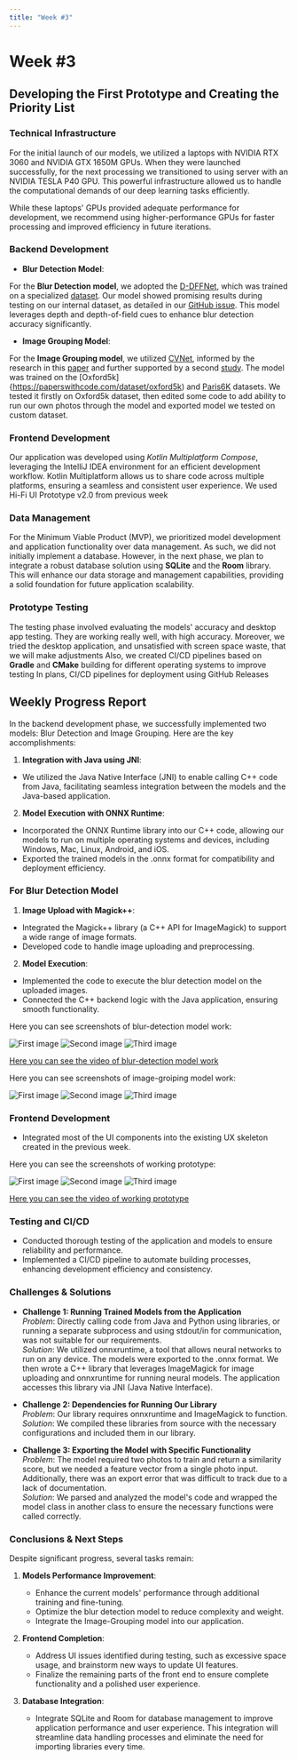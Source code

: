 ```yaml
---
title: "Week #3"
---
```


# **Week #3**

## **Developing the First Prototype and Creating the Priority List**

### **Technical Infrastructure**

For the initial launch of our models, we utilized a laptops with NVIDIA RTX 3060 and NVIDIA GTX 1650M GPUs.
When they were launched successfully, for the next processing we transitioned to using server with
an NVIDIA TESLA P40 GPU. This powerful infrastructure allowed us to handle the computational demands of our deep
learning tasks efficiently.

While these laptops' GPUs provided adequate performance for development, we recommend using higher-performance GPUs for
faster processing and improved efficiency in future iterations.

### **Backend Development**

- **Blur Detection Model**:

For the **Blur Detection model**, we adopted
the [D-DFFNet](https://paperswithcode.com/paper/depth-and-dof-cues-make-a-better-defocus-blur),
which was trained on a specialized [dataset](https://drive.google.com/file/d/1pkgfGSKx80Eq1_kq6-PwYl6zSYXwkqS8/view).
Our model showed promising results during testing on our internal dataset, as detailed in
our [GitHub issue](https://github.com/IU-Capstone-Project-2024/A-Shot/issues/12).
This model leverages depth and depth-of-field cues to enhance blur detection accuracy significantly.

- **Image Grouping Model**:

For the **Image Grouping model**, we
utilized [CVNet](https://github.com/shihaoshao-gh/superglobal?tab=readme-ov-file),
informed by the research in this [paper](https://arxiv.org/abs/2308.06954) and further supported by a
second [study](https://strathprints.strath.ac.uk/55814/1/Connor_etal_VISAPP_2015_identification_of_mir_flickr_near_duplicate_images.pdf).
The model was trained on the [Oxford5k]{https://paperswithcode.com/dataset/oxford5k) and [Paris6K](https://paperswithcode.com/dataset/paris6k) datasets.
We tested it firstly on Oxford5k dataset, then edited some code to add ability to run our own photos through the model and exported model we tested on custom dataset.

### **Frontend Development**

Our application was developed using *Kotlin Multiplatform Compose*, leveraging the IntelliJ IDEA environment for an
efficient development workflow. Kotlin Multiplatform allows us to share code across multiple platforms, ensuring a
seamless and consistent user experience. We used Hi-Fi UI Prototype v2.0 from previous week

### **Data Management**

For the Minimum Viable Product (MVP), we prioritized model development and application functionality over data
management. As such, we did not initially implement a database. However, in the next phase, we plan to integrate a
robust database solution using **SQLite** and the **Room** library. This will enhance our data storage and management
capabilities, providing a solid foundation for future application scalability.

### **Prototype Testing**

The testing phase involved evaluating the models' accuracy and desktop app testing. They are working really well, with high accuracy. Moreover, 
we tried the desktop application, and unsatisfied with screen space waste, that we will make adjustments
Also, we created CI/CD pipelines based on **Gradle** and **CMake** building for different operating systems to improve testing
In plans, CI/CD pipelines for deployment using GitHub Releases

## **Weekly Progress Report**

In the backend development phase, we successfully implemented two models: Blur Detection and Image Grouping. Here are
the key accomplishments:

1. **Integration with Java using JNI**:

- We utilized the Java Native Interface (JNI) to enable calling C++ code from Java, facilitating seamless integration
  between the models and the Java-based application.

2. **Model Execution with ONNX Runtime**:

- Incorporated the ONNX Runtime library into our C++ code, allowing our models to run on multiple operating systems and
  devices, including Windows, Mac, Linux, Android, and iOS.
- Exported the trained models in the .onnx format for compatibility and deployment efficiency.

### **For Blur Detection Model**

1. **Image Upload with Magick++**:

- Integrated the Magick++ library (a C++ API for ImageMagick) to support a wide range of image formats.
- Developed code to handle image uploading and preprocessing.

2. **Model Execution**:

- Implemented the code to execute the blur detection model on the uploaded images.
- Connected the C++ backend logic with the Java application, ensuring smooth functionality.

Here you can see screenshots of blur-detection model work:

![First image](/2024/A-Shot/week03/blur-detection/blur-1.png)
![Second image](/2024/A-Shot/week03/blur-detection/blur-2.png)
![Third image](/2024/A-Shot/week03/blur-detection/blur-3.png)

[Here you can see the video of blur-detection model work](https://drive.google.com/drive/u/0/folders/18jDpyZYHyM5TImLloxhwcTvzpyfWj6Ws)

Here you can see screenshots of image-groiping model work:

![First image](/2024/A-Shot/week03/image-grouping/1sta-shot.png)
![Second image](/2024/A-Shot/week03/image-grouping/2nda-shot.png)
![Third image](/2024/A-Shot/week03/image-grouping/3rda-shot.png)

### **Frontend Development**

- Integrated most of the UI components into the existing UX skeleton created in the previous week.

Here you can see the screenshots of working prototype:

![First image](/2024/A-Shot/week03/app/app-1.png)
![Second image](/2024/A-Shot/week03/app/app-2.png)
![Third image](/2024/A-Shot/week03/app/app-3.png)

[Here you can see the video of working prototype](https://drive.google.com/file/d/1KzaFrnpbjQm7oWYZ74eE02lWsVIItn-N/view?usp=sharing)

### **Testing and CI/CD**

- Conducted thorough testing of the application and models to ensure reliability and performance.
- Implemented a CI/CD pipeline to automate building processes, enhancing development efficiency
  and consistency.

### **Challenges & Solutions**

- **Challenge 1: Running Trained Models from the Application**  
  *Problem*: Directly calling code from Java and Python using libraries, or running a separate subprocess and using stdout/in for communication, was not suitable for our requirements.  
  *Solution*: We utilized onnxruntime, a tool that allows neural networks to run on any device. The models were exported to the .onnx format. We then wrote a C++ library that leverages ImageMagick for image uploading and onnxruntime for running neural models. The application accesses this library via JNI (Java Native Interface).

- **Challenge 2: Dependencies for Running Our Library**  
  *Problem*: Our library requires onnxruntime and ImageMagick to function.  
  *Solution*: We compiled these libraries from source with the necessary configurations and included them in our library.

- **Challenge 3: Exporting the Model with Specific Functionality**  
  *Problem*: The model required two photos to train and return a similarity score, but we needed a feature vector from a single photo input. Additionally, there was an export error that was difficult to track due to a lack of documentation.  
  *Solution*: We parsed and analyzed the model's code and wrapped the model class in another class to ensure the necessary functions were called correctly.

### **Conclusions & Next Steps**

Despite significant progress, several tasks remain:

1. **Models Performance Improvement**:
   - Enhance the current models' performance through additional training and fine-tuning.
   - Optimize the blur detection model to reduce complexity and weight.
   - Integrate the Image-Grouping model into our application.

2. **Frontend Completion**:
   - Address UI issues identified during testing, such as excessive space usage, and brainstorm new ways to update UI features.
   - Finalize the remaining parts of the front end to ensure complete functionality and a polished user experience.

3. **Database Integration**:
   - Integrate SQLite and Room for database management to improve application performance and user experience. This integration will streamline data handling processes and eliminate the need for importing libraries every time.
